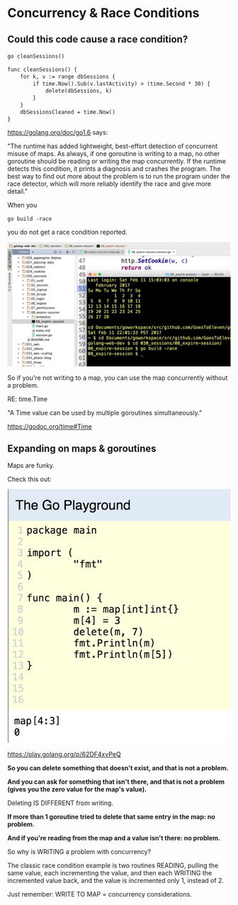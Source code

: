 # Concurrency & Race Conditions

## Could this code cause a race condition?

```
go cleanSessions()
```

```
func cleanSessions() {
	for k, v := range dbSessions {
		if time.Now().Sub(v.lastActivity) > (time.Second * 30) {
			delete(dbSessions, k)
		}
	}
	dbSessionsCleaned = time.Now()
}

```

https://golang.org/doc/go1.6 says:

"The runtime has added lightweight, best-effort detection of concurrent misuse of maps. As always, if one goroutine is writing to a map, no other goroutine should be reading or writing the map concurrently. If the runtime detects this condition, it prints a diagnosis and crashes the program. The best way to find out more about the problem is to run the program under the race detector, which will more reliably identify the race and give more detail."

When you 

```
go build -race
```  

you do not get a race condition reported.


![no race condition](norace.png)

So if you're not writing to a map, you can use the map concurrently without a problem.

RE: time.Time

"A Time value can be used by multiple goroutines simultaneously."

https://godoc.org/time#Time

## Expanding on maps & goroutines

Maps are funky.

Check this out:

![maps are funky](maps.png)


https://play.golang.org/p/62DF4xvPeQ

**So you can delete something that doesn't exist, and that is not a problem.** 

**And you can ask for something that isn't there, and that is not a problem (gives you the zero value for the map's value).**

Deleting IS DIFFERENT from writing.

**If more than 1 goroutine tried to delete that same entry in the map: no problem.**

**And if you're reading from the map and a value isn't there: no problem.**

So why is WRITING a problem with concurrency?

The classic race condition example is two routines READING, pulling the same value, each incrementing the value, and then each WRITING the incremented value back, and the value is incremented only 1, instead of 2.

Just remember: WRITE TO MAP = concurrency considerations.